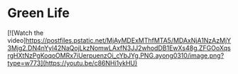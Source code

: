 # Green Life

[![Watch the video]https://postfiles.pstatic.net/MjAyMDExMThfMTA5/MDAxNjA1NzAzMjY3Mjg2.DN4nYyl42NaQojLkzNomwLAxfN3JJ2whodDB1EwXs48g.ZFGOoXqsrgHXtNzPgKoqoOMRx7iUerpuenzOi_cYbJYg.PNG.ayong0310/image.png?type=w773](https://youtu.be/c86NHi1ykHU)
